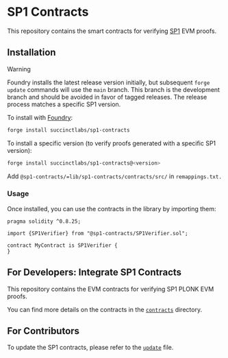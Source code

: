 # SP1 Contracts

This repository contains the smart contracts for verifying [SP1](https://github.com/succinctlabs/sp1) EVM proofs.

## Installation

> [!WARNING]
> Foundry installs the latest release version initially, but subsequent `forge update` commands will use the `main` branch. This branch is the development branch and should be avoided in favor of tagged releases. The release process matches a specific SP1 version.

To install with [Foundry](https://github.com/foundry-rs/foundry):

```bash
forge install succinctlabs/sp1-contracts
```

To install a specific version (to verify proofs generated with a specific SP1 version):
```bash
forge install succinctlabs/sp1-contracts@<version>
```

Add `@sp1-contracts/=lib/sp1-contracts/contracts/src/` in `remappings.txt.`

### Usage

Once installed, you can use the contracts in the library by importing them:

```solidity
pragma solidity ^0.8.25;

import {SP1Verifier} from "@sp1-contracts/SP1Verifier.sol";

contract MyContract is SP1Verifier {
}
```

## For Developers: Integrate SP1 Contracts

This repository contains the EVM contracts for verifying SP1 PLONK EVM proofs.

You can find more details on the contracts in the [`contracts`](./contracts/README.md) directory.

## For Contributors

To update the SP1 contracts, please refer to the [`update`](./UPDATE_CONTRACTS.md) file.